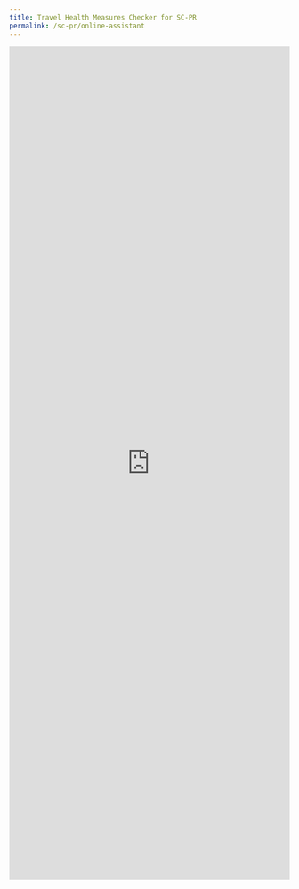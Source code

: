 ```yaml
---
title: Travel Health Measures Checker for SC-PR
permalink: /sc-pr/online-assistant
---
```




<iframe width="100%" height="1500px" src="https://www.checkfirst.gov.sg/c/79505721-0c3a-4cde-a659-782d7ffbde6d" frameborder="0" allow="accelerometer; autoplay; clipboard-write; encrypted-media; gyroscope; picture-in-picture" allowfullscreen></iframe>